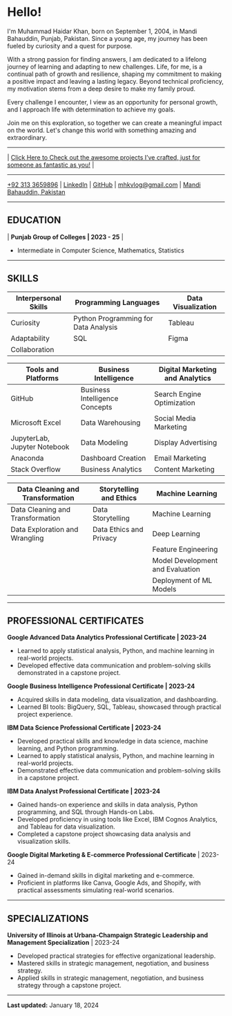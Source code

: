 # Hello!
I'm Muhammad Haidar Khan, born on September 1, 2004, in Mandi Bahauddin, Punjab, Pakistan. Since a young age, my journey has been fueled by curiosity and a quest for purpose.

With a strong passion for finding answers, I am dedicated to a lifelong journey of learning and adapting to new challenges. Life, for me, is a continual path of growth and resilience, shaping my commitment to making a positive impact and leaving a lasting legacy. Beyond technical proficiency, my motivation stems from a deep desire to make my family proud.

Every challenge I encounter, I view as an opportunity for personal growth, and I approach life with determination to achieve my goals.

Join me on this exploration, so together we can create a meaningful impact on the world. Let's change this world with something amazing and extraordinary.

---

| [Click Here to Check out the awesome projects I’ve crafted, just for someone as fantastic as you!](https://mhaidarkhan.github.io/Projects/) |

---

[+92 313 3659896](tel:+923133659896) | [LinkedIn](https://www.linkedin.com/in/haidarkhan) | [GitHub](https://github.com/mhaidarkhan) | [mhkvlog@gmail.com](mailto:mhkvlog@gmail.com) | [Mandi Bahauddin, Pakistan](https://en.wikipedia.org/wiki/Mandi_Bahauddin)

---

## EDUCATION

| **Punjab Group of Colleges | 2023 - 25** |
- Intermediate in Computer Science, Mathematics, Statistics

---

## SKILLS

| Interpersonal Skills                | Programming Languages                          | Data Visualization         |
|-------------------------------------|------------------------------------------------|-----------------------------|
| Curiosity                           | Python Programming for Data Analysis           | Tableau                     |
| Adaptability                        | SQL                                            | Figma                       |
| Collaboration                       |                                                |                             |

| Tools and Platforms                 | Business Intelligence                          | Digital Marketing and Analytics |
|-------------------------------------|------------------------------------------------|---------------------------------|
| GitHub                              | Business Intelligence Concepts                 | Search Engine Optimization     |
| Microsoft Excel                     | Data Warehousing                               | Social Media Marketing         |
| JupyterLab, Jupyter Notebook        | Data Modeling                                  | Display Advertising            |
| Anaconda                            | Dashboard Creation                             | Email Marketing                |
| Stack Overflow                      | Business Analytics                             | Content Marketing              |

| Data Cleaning and Transformation    | Storytelling and Ethics                        | Machine Learning              |
|-------------------------------------|------------------------------------------------|-------------------------------|
| Data Cleaning and Transformation    | Data Storytelling                              | Machine Learning              |
| Data Exploration and Wrangling      | Data Ethics and Privacy                        | Deep Learning                 |
|                                     |                                               | Feature Engineering            |
|                                     |                                             | Model Development and Evaluation |
|                                     |                                                | Deployment of ML Models       |

---

## PROFESSIONAL CERTIFICATES

**Google Advanced Data Analytics Professional Certificate | 2023-24**
-	Learned to apply statistical analysis, Python, and machine learning in real-world projects.
-	Developed effective data communication and problem-solving skills demonstrated in a capstone project.

**Google Business Intelligence Professional Certificate | 2023-24**
-	Acquired skills in data modeling, data visualization, and dashboarding.
-	Learned BI tools: BigQuery, SQL, Tableau, showcased through practical project experience.

**IBM Data Science Professional Certificate | 2023-24**
 - Developed practical skills and knowledge in data science, machine learning, and Python programming.
 - Learned to apply statistical analysis, Python, and machine learning in real-world projects.
 - Demonstrated effective data communication and problem-solving skills in a capstone project.

**IBM Data Analyst Professional Certificate | 2023-24**
 - Gained hands-on experience and skills in data analysis, Python programming, and SQL through Hands-on Labs.
 - Developed proficiency in using tools like Excel, IBM Cognos Analytics, and Tableau for data visualization.
 - Completed a capstone project showcasing data analysis and visualization skills.

**Google Digital Marketing & E-commerce Professional Certificate** | 2023-24
  - Gained in-demand skills in digital marketing and e-commerce.
  - Proficient in platforms like Canva, Google Ads, and Shopify, with practical assessments simulating real-world scenarios.

---

## SPECIALIZATIONS
**University of Illinois at Urbana-Champaign Strategic Leadership and Management Specialization** | 2023-24
  - Developed practical strategies for effective organizational leadership.
  - Mastered skills in strategic management, negotiation, and business strategy.
  - Applied skills in strategic management, negotiation, and business strategy through a capstone project.

---

**Last updated:** January 18, 2024
